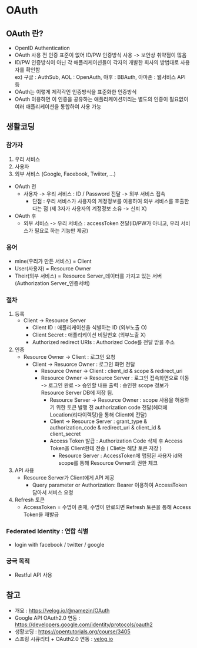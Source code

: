 # OAuth

## OAuth 란?

- OpenID Authentication
- OAuth 사용 전 인증 표준이 없어 ID/PW 인증방식 사용 -> 보안상 취약점이 많음
- ID/PW 인증방식이 아닌 각 애플리케이션들이 각자의 개발한 회사의 방법대로 사용자를 확인함<br>
  ex) 구글 : AuthSub, AOL : OpenAuth, 야후 : BBAuth, 아마존 : 웹서비스 API 등
- OAuth는 이렇게 제각각인 인증방식을 표준화한 인증방식
- OAuth 이용하면 이 인증을 공유하는 애플리케이션끼리는 별도의 인증이 필요없이 여러 애플리케이션을 통합하여 사용 가능


## 생활코딩

### 참가자

1. 우리 서비스
2. 사용자
3. 외부 서비스 (Google, Facebook, Twiiter, ...)

- OAuth 전
    - 사용자 -> 우리 서비스 : ID / Password 전달 -> 외부 서비스 접속
        - 단점 : 우리 서비스가 사용자의 계정정보를 이용하여 외부 서비스를 호출한다는 점 (제 3자가 사용자의 계정정보 소유 -> 신뢰 X)
- OAuth 후
    - 외부 서비스 -> 우리 서비스 : accessToken 전달(ID/PW가 아니고, 우리 서비스가 필요로 하는 기능만 제공)

### 용어

- mine(우리가 만든 서비스) = Client
- User(사용자) = Resource Owner
- Their(외부 서비스) = Resource Server_데이터를 가지고 있는 서버 (Authorization Server_인증서버)

### 절차

1. 등록
    - Client -> Resource Server
        - Client ID : 애플리케이션을 식별하는 ID (외부노출 O)
        - Client Secret : 애플리케이션 비밀번호 (외부노출 X)
        - Authorized redirect URIs : Authorized Code를 전달 받을 주소
2. 인증
    -  Resource Owner -> Client : 로그인 요청
        - Client -> Resuorce Owner : 로그인 화면 전달
            - Resource Owner -> Client : client_id & scope & redirect_uri
            - Resource Owner -> Resource Server : 로그인 접속화면으로 이동 -> 로그인 완료 -> 승인할 내용 출력 : 승인한 scope 정보가 Resource Server DB에 저장 됨.
                - Resource Server -> Resource Owner : scope 사용을 허용하기 위한 토큰 발행 전 authorization code 전달(헤더에 Location(리다이렉팅)을 통해 Client에 전달)
                - Client -> Resource Server : grant_type & authorization_code & redirect_uri & client_id & client_secret
                - Access Token 발급 : Authorization Code 삭제 후 Access Token을 Client한테 전송 ( Cliet는 해당 토큰 저장 )
                    - Resource Server : AccessToken에 맵핑된 사용자 id와 scope를 통해 Resource Owner의 권한 체크                    
3. API 사용
    - Resource Server가 Client에게 API 제공
        - Query parameter or Authorization: Bearer 이용하여 AccessToken 담아서 서비스 요청
4. Refresh 토큰
    - AccessToken = 수명이 존재, 수명이 만료되면 Refresh 토큰을 통해 Access Token을 재발급
    

### Federated Identity : 연합 식별

- login with facebook / twitter / google

### 궁극 목적
- Restful API 사용

## 참고

- 개요 : https://velog.io/@namezin/OAuth
- Google API OAuth2.0 연동 : https://developers.google.com/identity/protocols/oauth2
- 생활코딩 : https://opentutorials.org/course/3405
- 스프링 시큐리티 + OAuth2.0 연동 : [velog.io](https://velog.io/@swchoi0329/%EC%8A%A4%ED%94%84%EB%A7%81-%EC%8B%9C%ED%81%90%EB%A6%AC%ED%8B%B0%EC%99%80-OAuth-2.0%EC%9C%BC%EB%A1%9C-%EB%A1%9C%EA%B7%B8%EC%9D%B8-%EA%B8%B0%EB%8A%A5-%EA%B5%AC%ED%98%84)
